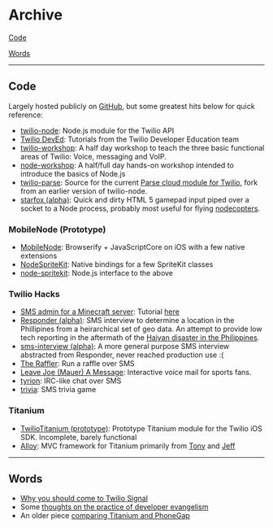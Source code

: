 # Archive

[Code](#code)

[Words](#words)

<hr/>

<a name="code"></a>
## Code

Largely hosted publicly on [GitHub](https://github.com/kwhinnery), but some greatest hits below for quick reference:

* [twilio-node](https://github.com/twilio/twilio-node): Node.js module for the Twilio API
* [Twilio DevEd](https://github.com/twiliodeved): Tutorials from the Twilio Developer Education team
* [twilio-workshop](https://github.com/kwhinnery/twilio-workshop): A half day workshop to teach the three basic functional areas of Twilio: Voice, messaging and VoIP.
* [node-workshop](https://github.com/kwhinnery/node-workshop): A half/full day hands-on workshop intended to introduce the basics of Node.js
* [twilio-parse](https://github.com/kwhinnery/twilio-parse): Source for the current [Parse cloud module for Twilio](https://parse.com/docs/cloud_modules_guide#twilio), fork from an earlier version of twilio-node.
* [starfox (alpha)](https://github.com/kwhinnery/starfox): Quick and dirty HTML 5 gamepad input piped over a socket to a Node process, probably most useful for flying [nodecopters](http://www.nodecopter.com/).

### MobileNode (Prototype)

* [MobileNode](https://github.com/kwhinnery/mobilenode): Browserify + JavaScriptCore on iOS with a few native extensions
* [NodeSpriteKit](https://github.com/kwhinnery/NodeSpriteKit): Native bindings for a few SpriteKit classes
* [node-spritekit](https://github.com/kwhinnery/node-spritekit): Node.js interface to the above

### Twilio Hacks

* [SMS admin for a Minecraft server](https://gist.github.com/kwhinnery/222fbe823446bbea2424): Tutorial [here](https://www.twilio.com/blog/2014/11/child-processes-streams-minecraft-multiplayer-server-nodejs.html)
* [Responder (alpha)](https://github.com/kwhinnery/responder): SMS interview to determine a location in the Phillipines from a heirarchical set of geo data. An attempt to provide low tech reporting in the aftermath of the [Haiyan disaster in the Philippines](http://en.wikipedia.org/wiki/Typhoon_Haiyan).
* [sms-interview (alpha)](https://github.com/kwhinnery/sms-interview): A more general purpose SMS interview abstracted from Responder, never reached production use :( 
* [The Raffler](https://github.com/kwhinnery/raffler): Run a raffle over SMS
* [Leave Joe (Mauer) A Message](https://github.com/kwhinnery/leavejoeamessage): Interactive voice mail for sports fans.
* [tyrion](https://github.com/kwhinnery/tyrion): IRC-like chat over SMS
* [trivia](https://github.com/kwhinnery/trivia): SMS trivia game

### Titanium

* [TwilioTitanium (prototype)](https://github.com/kwhinnery/TwilioTitanium): Prototype Titanium module for the Twilio iOS SDK. Incomplete, barely functional
* [Alloy](https://github.com/appcelerator/alloy): MVC framework for Titanium primarily from [Tony](https://twitter.com/tonylukasavage) and [Jeff](https://twitter.com/jhaynie)

<hr/>

<a name="words"></a>
## Words

* [Why you should come to Twilio Signal](/signal)
* Some [thoughts on the practice of developer evangelism](/evangelism)
* An older piece [comparing Titanium and PhoneGap](/comparing-titanium-and-phonegap)